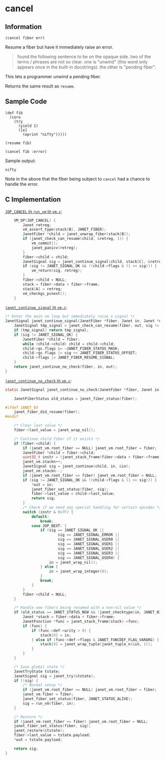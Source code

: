 # cancel

## Information

`(cancel fiber err)`

Resume a fiber but have it immediately raise an error.

> found the following sentence to be on the opaque side.  two of the
> terms / phrases are not so clear.  one is "unwind" (this word only
> appears once in the built-in docstrings). the other is "pending
> fiber".

This lets a programmer unwind a pending fiber.

Returns the same result as `resume`.

## Sample Code

```janet
(def fib
  (coro
    (try
      (yield 1)
      ([e]
        (eprint "nifty")))))

(resume fib)

(cancel fib :error)
```

Sample output:

```
nifty
```

Note in the above that the fiber being subject to `cancel` had a
chance to handle the error.

## C Implementation

[`JOP_CANCEL` in `run_vm` in `vm.c`](https://github.com/janet-lang/janet/blob/master/src/core/vm.c#L1137-L1154):

```c
    VM_OP(JOP_CANCEL) {
        Janet retreg;
        vm_assert_type(stack[B], JANET_FIBER);
        JanetFiber *child = janet_unwrap_fiber(stack[B]);
        if (janet_check_can_resume(child, &retreg, 1)) {
            vm_commit();
            janet_panicv(retreg);
        }
        fiber->child = child;
        JanetSignal sig = janet_continue_signal(child, stack[C], &retreg, JANET_SIGNAL_ERROR);
        if (sig != JANET_SIGNAL_OK && !(child->flags & (1 << sig))) {
            vm_return(sig, retreg);
        }
        fiber->child = NULL;
        stack = fiber->data + fiber->frame;
        stack[A] = retreg;
        vm_checkgc_pcnext();
    }
```

[`janet_continue_signal` in `vm.c`](https://github.com/janet-lang/janet/blob/master/src/core/vm.c#L1535-L1547):

```c
/* Enter the main vm loop but immediately raise a signal */
JanetSignal janet_continue_signal(JanetFiber *fiber, Janet in, Janet *out, JanetSignal sig) {
    JanetSignal tmp_signal = janet_check_can_resume(fiber, out, sig != JANET_SIGNAL_OK);
    if (tmp_signal) return tmp_signal;
    if (sig != JANET_SIGNAL_OK) {
        JanetFiber *child = fiber;
        while (child->child) child = child->child;
        child->gc.flags &= ~JANET_FIBER_STATUS_MASK;
        child->gc.flags |= sig << JANET_FIBER_STATUS_OFFSET;
        child->flags |= JANET_FIBER_RESUME_SIGNAL;
    }
    return janet_continue_no_check(fiber, in, out);
}
```

[`janet_continue_no_check` in `vm.c`](https://github.com/janet-lang/janet/blob/master/src/core/vm.c#L1445-L1525):

```c
static JanetSignal janet_continue_no_check(JanetFiber *fiber, Janet in, Janet *out) {

    JanetFiberStatus old_status = janet_fiber_status(fiber);

#ifdef JANET_EV
    janet_fiber_did_resume(fiber);
#endif

    /* Clear last value */
    fiber->last_value = janet_wrap_nil();

    /* Continue child fiber if it exists */
    if (fiber->child) {
        if (janet_vm.root_fiber == NULL) janet_vm.root_fiber = fiber;
        JanetFiber *child = fiber->child;
        uint32_t instr = (janet_stack_frame(fiber->data + fiber->frame)->pc)[0];
        janet_vm.stackn++;
        JanetSignal sig = janet_continue(child, in, &in);
        janet_vm.stackn--;
        if (janet_vm.root_fiber == fiber) janet_vm.root_fiber = NULL;
        if (sig != JANET_SIGNAL_OK && !(child->flags & (1 << sig))) {
            *out = in;
            janet_fiber_set_status(fiber, sig);
            fiber->last_value = child->last_value;
            return sig;
        }
        /* Check if we need any special handling for certain opcodes */
        switch (instr & 0x7F) {
            default:
                break;
            case JOP_NEXT: {
                if (sig == JANET_SIGNAL_OK ||
                        sig == JANET_SIGNAL_ERROR ||
                        sig == JANET_SIGNAL_USER0 ||
                        sig == JANET_SIGNAL_USER1 ||
                        sig == JANET_SIGNAL_USER2 ||
                        sig == JANET_SIGNAL_USER3 ||
                        sig == JANET_SIGNAL_USER4) {
                    in = janet_wrap_nil();
                } else {
                    in = janet_wrap_integer(0);
                }
                break;
            }
        }
        fiber->child = NULL;
    }

    /* Handle new fibers being resumed with a non-nil value */
    if (old_status == JANET_STATUS_NEW && !janet_checktype(in, JANET_NIL)) {
        Janet *stack = fiber->data + fiber->frame;
        JanetFunction *func = janet_stack_frame(stack)->func;
        if (func) {
            if (func->def->arity > 0) {
                stack[0] = in;
            } else if (func->def->flags & JANET_FUNCDEF_FLAG_VARARG) {
                stack[0] = janet_wrap_tuple(janet_tuple_n(&in, 1));
            }
        }
    }

    /* Save global state */
    JanetTryState tstate;
    JanetSignal sig = janet_try(&tstate);
    if (!sig) {
        /* Normal setup */
        if (janet_vm.root_fiber == NULL) janet_vm.root_fiber = fiber;
        janet_vm.fiber = fiber;
        janet_fiber_set_status(fiber, JANET_STATUS_ALIVE);
        sig = run_vm(fiber, in);
    }

    /* Restore */
    if (janet_vm.root_fiber == fiber) janet_vm.root_fiber = NULL;
    janet_fiber_set_status(fiber, sig);
    janet_restore(&tstate);
    fiber->last_value = tstate.payload;
    *out = tstate.payload;

    return sig;
}
```

